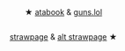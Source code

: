 # 


<p align="center">
<img src="https://64.media.tumblr.com/852aedc279c4e5be323cc5405a29ac2d/c3cdfcef234a22e8-c4/s540x810/8179f37168de9607aaea8760e4fcf9ac37ee8b02.pnj" alt="" class="center">


<p align="center">
★ <a href="https://geto.atabook.org/?page=1"> atabook</a> & <a href="https://guns.lol/sukunagod">guns.lol</a>
</p>


<p align="center">
<img src="https://cdn.discordapp.com/attachments/734261035049025617/1314756308817149962/rsz_609797675d8a18acf29a564ced384cea-removebg-preview.png?ex=6754edbb&is=67539c3b&hm=df8600848677aefebc5e4e704e4767351a137b887799937891cc3d3864777e18&" alt="" class="center">

</p>

<p align="center">
<a href="https://homesicks.straw.page/">strawpage</a> & <a href="https://getoguru.straw.page/">alt strawpage</a> ★
</p>

<p align="center">

<p align="center">
<img src="https://64.media.tumblr.com/7bf1508ee77d1e90e880c9fb0f67f831/c3cdfcef234a22e8-ad/s540x810/2e2f50403cdcd8ec0c21c7de0771aee1cdd92c21.pnj" alt="" class="center">
